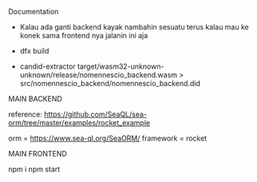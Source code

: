 Documentation

- Kalau ada ganti backend kayak nambahin sesuatu terus kalau mau ke konek sama frontend nya jalanin ini aja

- dfx build
- candid-extractor target/wasm32-unknown-unknown/release/nomennescio_backend.wasm > src/nomennescio_backend/nomennescio_backend.did

MAIN BACKEND

reference: https://github.com/SeaQL/sea-orm/tree/master/examples/rocket_example

orm = https://www.sea-ql.org/SeaORM/
framework = rocket

MAIN FRONTEND

npm i
npm start

